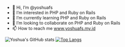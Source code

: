 - 👋 Hi, I’m @yoshuafs
- 👀 I’m interested in PHP and Ruby on Rails
- 🌱 I’m currently learning PHP and Ruby on Rails
- 💞️ I’m looking to collaborate on PHP and Ruby on Rails
- 📫 How to reach me www.yoshuafs.my.id

<!---
yoshuafs/yoshuafs is a ✨ special ✨ repository because its `README.md` (this file) appears on your GitHub profile.
You can click the Preview link to take a look at your changes.
--->
![Yoshua's GitHub stats](https://github-readme-stats.vercel.app/api?username=yoshuafs&theme=dark&show_icons=true)
[![Top Langs](https://github-readme-stats.vercel.app/api/top-langs/?username=yoshuafs&layout=compact&theme=dark&show_icons=true)](https://github.com/yoshuafs/github-readme-stats)
